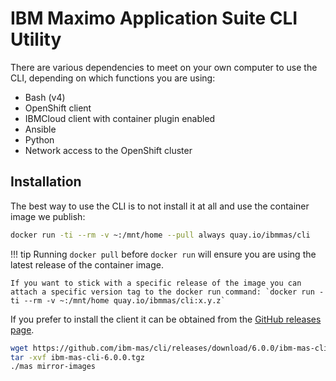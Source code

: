 IBM Maximo Application Suite CLI Utility
===============================================================================
There are various dependencies to meet on your own computer to use the CLI, depending on which functions you are using:

- Bash (v4)
- OpenShift client
- IBMCloud client with container plugin enabled
- Ansible
- Python
- Network access to the OpenShift cluster


Installation
-------------------------------------------------------------------------------
The best way to use the CLI is to not install it at all and use the container image we publish:

```bash
docker run -ti --rm -v ~:/mnt/home --pull always quay.io/ibmmas/cli
```

!!! tip
    Running `docker pull` before `docker run` will ensure you are using the latest release of the container image.

    If you want to stick with a specific release of the image you can attach a specific version tag to the docker run command: `docker run -ti --rm -v ~:/mnt/home quay.io/ibmmas/cli:x.y.z`

If you prefer to install the client it can be obtained from the [GitHub releases page](https://github.com/ibm-mas/cli/releases).

```bash
wget https://github.com/ibm-mas/cli/releases/download/6.0.0/ibm-mas-cli-6.0.0.tgz
tar -xvf ibm-mas-cli-6.0.0.tgz
./mas mirror-images
```